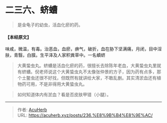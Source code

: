# 二三六、蛴螬


> 是金龟子的幼虫，活血化瘀的药。

#### 【本经原文】
味咸，微温，有毒。治恶血，血瘀，痹气，破折，血在胁下坚满痛，月闭，目中淫肤，青翳，白膜。生平泽及人家积粪草中。一名蟦蛴

> 大黄蛰虫丸。蛴螬是活血化瘀的药，很擅长去除陈年老血，大黄蛰虫丸里就有蛴螬。倪老师说这个大黄蛰虫丸不太像张仲景的方子，因为药有点多，那个土鳖虫还很不好找，但既然有就讲给大家，不敢乱删。其实清淤血还有植物药可用，不是非得用大黄蛰虫丸。

> 如何知道体内有淤血？‍‍看是否皮肤甲错（小腿）。

---

> 作者: [AcuHerb](https://acuherb.xyz)  
> URL: https://acuherb.xyz/posts/236.%E8%9B%B4%E8%9E%AC/  

